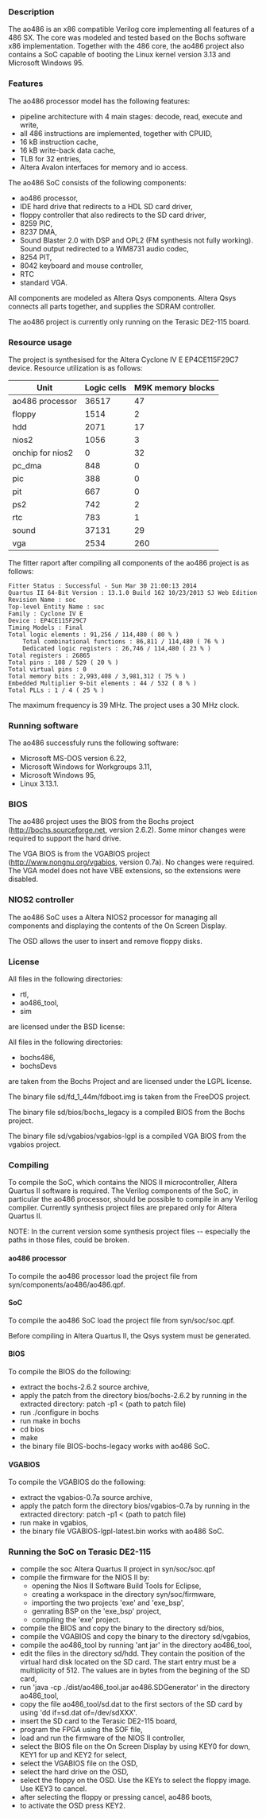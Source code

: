 ### Description

The ao486 is an x86 compatible Verilog core implementing all features of a 486 SX.
The core was modeled and tested based on the Bochs software x86 implementation.
Together with the 486 core, the ao486 project also contains a SoC capable of
booting the Linux kernel version 3.13 and Microsoft Windows 95.

### Features

The ao486 processor model has the following features:
- pipeline architecture with 4 main stages: decode, read, execute and write,
- all 486 instructions are implemented, together with CPUID,
- 16 kB instruction cache,
- 16 kB write-back data cache,
- TLB for 32 entries,
- Altera Avalon interfaces for memory and io access.

The ao486 SoC consists of the following components:
- ao486 processor,
- IDE hard drive that redirects to a HDL SD card driver,
- floppy controller that also redirects to the SD card driver,
- 8259 PIC,
- 8237 DMA,
- Sound Blaster 2.0 with DSP and OPL2 (FM synthesis not fully working).
  Sound output redirected to a WM8731 audio codec,
- 8254 PIT,
- 8042 keyboard and mouse controller,
- RTC
- standard VGA.

All components are modeled as Altera Qsys components. Altera Qsys connects all
parts together, and supplies the SDRAM controller.

The ao486 project is currently only running on the Terasic DE2-115 board.

### Resource usage

The project is synthesised for the Altera Cyclone IV E EP4CE115F29C7 device.
Resource utilization is as follows:

| Unit               | Logic cells | M9K memory blocks |
|--------------------|-------------|-------------------|
| ao486 processor    | 36517       | 47                |
| floppy             | 1514        | 2                 |
| hdd                | 2071        | 17                |
| nios2              | 1056        | 3                 |
| onchip for nios2   | 0           | 32                |
| pc_dma             | 848         | 0                 |
| pic                | 388         | 0                 |
| pit                | 667         | 0                 |
| ps2                | 742         | 2                 |
| rtc                | 783         | 1                 |
| sound              | 37131       | 29                |
| vga                | 2534        | 260               |

The fitter raport after compiling all components of the ao486 project is as
follows:

```
Fitter Status : Successful - Sun Mar 30 21:00:13 2014
Quartus II 64-Bit Version : 13.1.0 Build 162 10/23/2013 SJ Web Edition
Revision Name : soc
Top-level Entity Name : soc
Family : Cyclone IV E
Device : EP4CE115F29C7
Timing Models : Final
Total logic elements : 91,256 / 114,480 ( 80 % )
    Total combinational functions : 86,811 / 114,480 ( 76 % )
    Dedicated logic registers : 26,746 / 114,480 ( 23 % )
Total registers : 26865
Total pins : 108 / 529 ( 20 % )
Total virtual pins : 0
Total memory bits : 2,993,408 / 3,981,312 ( 75 % )
Embedded Multiplier 9-bit elements : 44 / 532 ( 8 % )
Total PLLs : 1 / 4 ( 25 % )
```

The maximum frequency is 39 MHz. The project uses a 30 MHz clock.

### Running software

The ao486 successfuly runs the following software:
- Microsoft MS-DOS version 6.22,
- Microsoft Windows for Workgroups 3.11,
- Microsoft Windows 95,
- Linux 3.13.1.

### BIOS

The ao486 project uses the BIOS from the Bochs project
(http://bochs.sourceforge.net, version 2.6.2). Some minor changes
were required to support the hard drive.

The VGA BIOS is from the VGABIOS project (http://www.nongnu.org/vgabios,
version 0.7a). No changes were required. The VGA model does not have VBE
extensions, so the extensions were disabled.

### NIOS2 controller

The ao486 SoC uses a Altera NIOS2 processor for managing all components and
displaying the contents of the On Screen Display.

The OSD allows the user to insert and remove floppy disks.

### License

All files in the following directories:
- rtl,
- ao486_tool,
- sim

are licensed under the BSD license:

All files in the following directories:
- bochs486,
- bochsDevs

are taken from the Bochs Project and are licensed under the LGPL license.

The binary file sd/fd_1_44m/fdboot.img is taken from the FreeDOS project.

The binary file sd/bios/bochs_legacy is a compiled BIOS from the Bochs project.

The binary file sd/vgabios/vgabios-lgpl is a compiled VGA BIOS from the vgabios
project.

### Compiling
To compile the SoC, which contains the NIOS II microcontroller,  Altera Quartus II software is required.
The Verilog components of the SoC, in particular the ao486 processor, should be possible to compile
in any Verilog compiler. Currently synthesis project files are prepared only for Altera Quartus II.

NOTE: In the current version some synthesis project files -- especially the paths in those files, could be
broken.

#### ao486 processor
To compile the ao486 processor load the project file from syn/components/ao486/ao486.qpf.

#### SoC
To compile the ao486 SoC load the project file from syn/soc/soc.qpf.

Before compiling in Altera Quartus II, the Qsys system must be generated.

#### BIOS
To compile the BIOS do the following:
- extract the bochs-2.6.2 source archive,
- apply the patch from the directory bios/bochs-2.6.2 by running in the extracted directory:
  patch -p1 < (path to patch file)
- run ./configure in bochs
- run make in bochs
- cd bios
- make
- the binary file BIOS-bochs-legacy works with ao486 SoC.

#### VGABIOS
To compile the VGABIOS do the following:
- extract the vgabios-0.7a source archive,
- apply the patch form the directory bios/vgabios-0.7a by running in the extracted directory:
  patch -p1 < (path to patch file)
- run make in vgabios,
- the binary file VGABIOS-lgpl-latest.bin works with ao486 SoC.

### Running the SoC on Terasic DE2-115

- compile the soc Altera Quartus II project in syn/soc/soc.qpf
- compile the firmware for the NIOS II by:
    - opening the Nios II Software Build Tools for Eclipse,
    - creating a workspace in the directory syn/soc/firmware,
    - importing the two projects 'exe' and 'exe_bsp',
    - genrating BSP on the 'exe_bsp' project,
    - compiling the 'exe' project.
- compile the BIOS and copy the binary to the directory sd/bios,
- compile the VGABIOS and copy the binary to the directory sd/vgabios,
- compile the ao486_tool by running 'ant jar' in the directory ao486_tool,
- edit the files in the directory sd/hdd. They contain the position of the virtual hard disk located on
  the SD card. The start entry must be a multiplicity of 512. The values are in bytes from the begining
  of the SD card,
- run 'java -cp ./dist/ao486_tool.jar ao486.SDGenerator' in the directory ao486_tool,
- copy the file ao486_tool/sd.dat to the first sectors of the SD card by using 'dd if=sd.dat of=/dev/sdXXX'.
- insert the SD card to the Terasic DE2-115 board,
- program the FPGA using the SOF file,
- load and run the firmware of the NIOS II controller,
- select the BIOS file on the On Screen Display by using KEY0 for down, KEY1 for up and KEY2 for select,
- select the VGABIOS file on the OSD,
- select the hard drive on the OSD,
- select the floppy on the OSD. Use the KEYs to select the floppy image. Use KEY3 to cancel.
- after selecting the floppy or pressing cancel, ao486 boots,
- to activate the OSD press KEY2.
